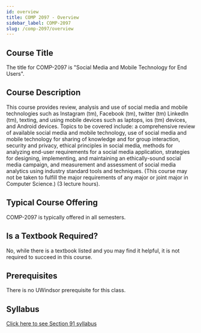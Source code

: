 ```yaml
---
id: overview
title: COMP 2097 - Overview
sidebar_label: COMP-2097
slug: /comp-2097/overview
---
```


## Course Title

The title for COMP-2097 is "Social Media and Mobile Technology for End Users".

## Course Description

This course provides review, analysis and use of social media and mobile technologies such as Instagram (tm), Facebook (tm), twitter (tm) LinkedIn (tm), texting, and using mobile devices such as laptops, ios (tm) devices, and Android devices. Topics to be covered include: a comprehensive review of available social media and mobile technology, use of social media and mobile technology for sharing of knowledge and for group interaction, security and privacy, ethical principles in social media, methods for analyzing end-user requirements for a social media application, strategies for designing, implementing, and maintaining an ethically-sound social media campaign, and measurement and assessment of social media analytics using industry standard tools and techniques. (This course may not be taken to fulfill the major requirements of any major or joint major in Computer Science.) (3 lecture hours).

## Typical Course Offering

COMP-2097 is typically offered in all semesters.

## Is a Textbook Required?

No, while there is a textbook listed and you may find it helpful, it is not required to succeed in this course.

## Prerequisites

There is no UWindsor prerequisite for this class.

## Syllabus

[Click here to see Section 91 syllabus](../../resources/syllabus/COMP-2097-91%20F24.pdf)

